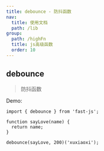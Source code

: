 ```yaml
---
title: debounce - 防抖函数
nav:
  title: 使用文档
  path: /lib
group:
  path: /highFn
  title: js高级函数
  order: 10
---
```


## debounce

> 防抖函数

Demo:

```tsx | pure
import { debounce } from 'fast-js';

function sayLove(name) {
  return name;
}

debounce(sayLove, 200)('xuxiaoxi');
```
